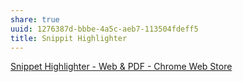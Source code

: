 ```yaml
---
share: true
uuid: 1276387d-bbbe-4a5c-aeb7-113504fdeff5
title: Snippit Highlighter
---
```

[Snippet Highlighter - Web & PDF - Chrome Web Store](https://chrome.google.com/webstore/detail/snippet-highlighter-web-p/fkaokedhimpifhfadmgjpfjimkogdlcm)
